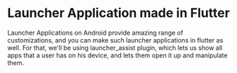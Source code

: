 # Launcher Application made in Flutter

Launcher Applications on Android provide amazing range of customizations, and you can make such launcher applications in flutter as well. For that, we'll be using launcher_assist plugin, which lets us show all apps that a user has on his device, and lets them open it up and manipulate them. 


